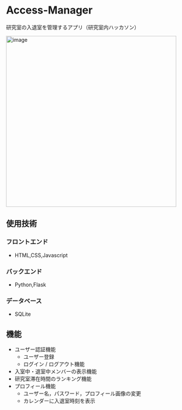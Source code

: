 # Access-Manager
研究室の入退室を管理するアプリ（研究室内ハッカソン）

<img width="465" alt="image" src="https://github.com/user-attachments/assets/5a5f02a7-efd3-488b-bc0d-b28746081ccc" />

## 使用技術

### フロントエンド
- HTML,CSS,Javascript
  
### バックエンド
- Python,Flask

### データベース
- SQLite

## 機能
- ユーザー認証機能
  - ユーザー登録
  - ログイン / ログアウト機能
- 入室中・退室中メンバーの表示機能
- 研究室滞在時間のランキング機能
- プロフィール機能
  - ユーザー名，パスワード，プロフィール画像の変更 
  - カレンダーに入退室時刻を表示
